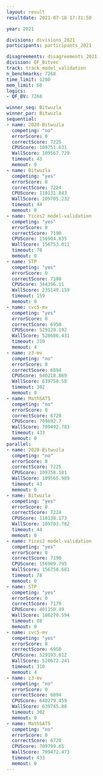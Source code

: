 ```yaml
---
layout: result
resultdate: 2021-07-18 17:31:50

year: 2021

divisions: divisions_2021
participants: participants_2021

disagreements: disagreements_2021
division: QF_Bitvec
track: track_model_validation
n_benchmarks: 7268
time_limit: 1200
mem_limit: 60
logics:
- QF_BV: 7268

winner_seq: Bitwuzla
winner_par: Bitwuzla
sequential:
- name: 2020-Bitwuzla
  competing: "no"
  errorScore: 0
  correctScore: 7225
  CPUScore: 109751.631
  WallScore: 109567.729
  timeout: 43
  memout: 0
- name: Bitwuzla
  competing: "yes"
  errorScore: 0
  correctScore: 7224
  CPUScore: 110131.843
  WallScore: 109705.232
  timeout: 44
  memout: 0
- name: Yices2 model-validation
  competing: "yes"
  errorScore: 0
  correctScore: 7190
  CPUScore: 156904.835
  WallScore: 156753.011
  timeout: 78
  memout: 0
- name: STP
  competing: "yes"
  errorScore: 0
  correctScore: 7108
  CPUScore: 344396.11
  WallScore: 235149.159
  timeout: 159
  memout: 0
- name: cvc5-mv
  competing: "yes"
  errorScore: 0
  correctScore: 6950
  CPUScore: 529129.192
  WallScore: 528686.431
  timeout: 310
  memout: 4
- name: z3-mv
  competing: "no"
  errorScore: 0
  correctScore: 6894
  CPUScore: 640218.869
  WallScore: 639758.58
  timeout: 302
  memout: 0
- name: MathSAT5
  competing: "no"
  errorScore: 0
  correctScore: 6720
  CPUScore: 709692.7
  WallScore: 709492.783
  timeout: 433
  memout: 0
parallel:
- name: 2020-Bitwuzla
  competing: "no"
  errorScore: 0
  correctScore: 7225
  CPUScore: 109758.181
  WallScore: 109565.989
  timeout: 43
  memout: 0
- name: Bitwuzla
  competing: "yes"
  errorScore: 0
  correctScore: 7224
  CPUScore: 110138.173
  WallScore: 109703.782
  timeout: 44
  memout: 0
- name: Yices2 model-validation
  competing: "yes"
  errorScore: 0
  correctScore: 7190
  CPUScore: 156909.795
  WallScore: 156750.681
  timeout: 78
  memout: 0
- name: STP
  competing: "yes"
  errorScore: 0
  correctScore: 7179
  CPUScore: 401150.49
  WallScore: 186270.594
  timeout: 88
  memout: 0
- name: cvc5-mv
  competing: "yes"
  errorScore: 0
  correctScore: 6950
  CPUScore: 529193.012
  WallScore: 528672.241
  timeout: 310
  memout: 4
- name: z3-mv
  competing: "no"
  errorScore: 0
  correctScore: 6894
  CPUScore: 640279.459
  WallScore: 639745.88
  timeout: 302
  memout: 0
- name: MathSAT5
  competing: "no"
  errorScore: 0
  correctScore: 6720
  CPUScore: 709799.65
  WallScore: 709472.473
  timeout: 433
  memout: 0
---
```

